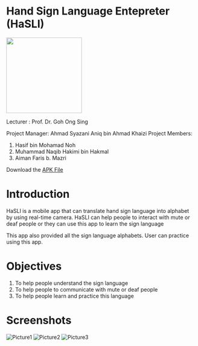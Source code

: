 # Hand Sign Language Entepreter (HaSLI)

<img src="https://user-images.githubusercontent.com/55174887/150554531-dd21514d-cdeb-4809-8835-539c7e691ee3.png" width="200" height="200" />

Lecturer : Prof. Dr. Goh Ong Sing

Project Manager: Ahmad Syazani Aniq bin Ahmad Khaizi
Project Members: 
  1) Hasif bin Mohamad Noh
  2) Muhammad Naqib Hakimi bin Hakmal
  3) Aiman Faris b. Mazri

Download the [APK File](https://drive.google.com/file/d/1VqzHEgbA8BqpSgVJruktaNIwynxj16w1/view?usp=sharing)

# Introduction

  HaSLI is a mobile app that can translate hand sign language into alphabet by using real-time camera. HaSLI can help people to interact with mute or deaf people or they can use this app to learn the sign language

  This app also provided all the sign language alphabets. User can practice using this app.
  
# Objectives

1) To help people understand the sign language
2) To help people to communicate with mute or deaf people
3) To help people learn and practice this language

# Screenshots

![Picture1](https://user-images.githubusercontent.com/55174887/150564341-4127e955-76dd-48c4-9fa3-8edddfc5e4e4.jpg)
![Picture2](https://user-images.githubusercontent.com/55174887/150564347-40007410-8e8a-4114-9fb7-2bd733d21651.jpg)
![Picture3](https://user-images.githubusercontent.com/55174887/150564353-2ec0953b-2e8c-4145-ba29-54ab0cda0d8f.jpg)
